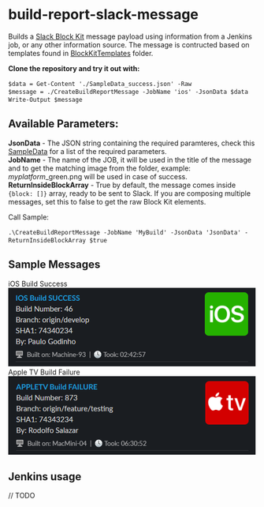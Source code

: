 # build-report-slack-message
Builds a [Slack Block Kit](https://api.slack.com/block-kit) message payload using information from a Jenkins job, or any other information source. The message is contructed based on templates found in [BlockKitTemplates](BlockKitTemplates/) folder.

**Clone the repository and try it out with:**
```
$data = Get-Content './SampleData_success.json' -Raw
$message = ./CreateBuildReportMessage -JobName 'ios' -JsonData $data
Write-Output $message
```

## Available Parameters:
**JsonData** - The JSON string containing the required paramteres, check this [SampleData](SampleData_success.json) for a list of the required parameters. <br>
**JobName** - The name of the JOB, it will be used in the title of the message and to get the matching image from the folder, example: *myplatform*_green.png will be used in case of success. <br>
**ReturnInsideBlockArray** - True by default, the message comes inside ```{block: []}``` array, ready to be sent to Slack. If you are composing multiple messages, set this to false to get the raw Block Kit elements.

Call Sample:
```
.\CreateBuildReportMessage -JobName 'MyBuild' -JsonData 'JsonData' -ReturnInsideBlockArray $true
```

## Sample Messages
iOS Build Success <br>
![Success](Media/success_sample.png) <br>
Apple TV Build Failure <br>
![Failure](Media/failure_sample.png)

## Jenkins usage

// TODO